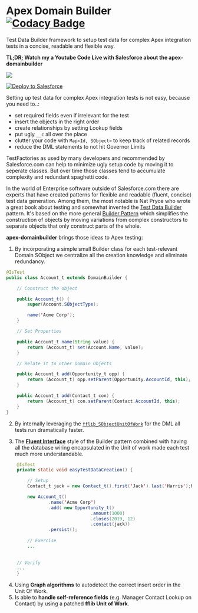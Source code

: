 # Apex Domain Builder [![Codacy Badge](https://api.codacy.com/project/badge/Grade/3814b20244d14e3d846ff05dfd3c2e2a)](https://www.codacy.com/app/rsoesemann/apex-domainbuilder?utm_source=github.com&amp;utm_medium=referral&amp;utm_content=rsoesemann/apex-unified-logging&amp;utm_campaign=Badge_Grade)

Test Data Builder framework to setup test data for complex Apex integration tests in a concise, readable and flexible way.

**TL;DR; Watch my a Youtube Code Live with Salesforce about the apex-domainbuilder**

[![](http://img.youtube.com/vi/Kc0q8pfD3Ic/hqdefault.jpg)](https://youtu.be/Kc0q8pfD3Ic?t=279 "")

<a href="https://githubsfdeploy.herokuapp.com?owner=rsoesemann&repo=apex-domainbuilder">
  <img alt="Deploy to Salesforce"
       src="https://raw.githubusercontent.com/afawcett/githubsfdeploy/master/src/main/webapp/resources/img/deploy.png">
</a>

Setting up test data for complex Apex integration tests is not easy, because you need to..:

 - set required fields even if irrelevant for the test
 - insert the objects in the right order
 - create relationships by setting Lookup fields
 - put ugly `__c` all over the place
 - clutter your code with `Map<Id, SObject>` to keep track of related records
 - reduce the DML statements to not hit Governor Limits
 
TestFactories as used by many developers and recommended by Salesforce.com can help to minimize ugly setup code by moving it to seperate classes. But over time those classes tend to accumulate complexity and redundant spaghetti code.

In the world of Enterprise software outside of Salesforce.com there are experts that have created patterns for flexible and readable (fluent, concise) test data generation. Among them, the most notable is Nat Pryce who wrote a great book about testing and somewhat invented the [Test Data Builder](http://www.natpryce.com/articles/000714.html) pattern. It's based on the more general [Builder Pattern](https://refactoring.guru/design-patterns/builder) which simplifies the construction of objects by moving variations from complex constructors to separate objects that only construct parts of the whole.

**apex-domainbuilder** brings those ideas to Apex testing:
1. By incorporating a simple small Builder class for each test-relevant Domain SObject we centralize all the creation knowledge and eliminate redundancy.

```java
@IsTest
public class Account_t extends DomainBuilder {

    // Construct the object

    public Account_t() {
        super(Account.SObjectType);

        name('Acme Corp');
    }

    // Set Properties

    public Account_t name(String value) {
        return (Account_t) set(Account.Name, value);
    }

    // Relate it to other Domain Objects 

    public Account_t add(Opportunity_t opp) {
        return (Account_t) opp.setParent(Opportunity.AccountId, this);
    }

    public Account_t add(Contact_t con) {
        return (Account_t) con.setParent(Contact.AccountId, this);
    }
}
```

2. By internally leveraging the [`fflib_SObjectUnitOfWork`](https://github.com/financialforcedev/fflib-apex-common/blob/master/fflib/src/classes/fflib_SObjectUnitOfWork.cls) for the DML all tests run dramatically faster.

3. The **[Fluent Interface](https://martinfowler.com/bliki/FluentInterface.html)** style of the Builder pattern combined with having all the database wiring encapsulated in the Unit of work made each test much more understandable.

```java
    @IsTest
    private static void easyTestDataCreation() {

        // Setup
        Contact_t jack = new Contact_t().first('Jack').last('Harris');h

        new Account_t()
                .name('Acme Corp')
                .add( new Opportunity_t()
                                .amount(1000)
                                .closes(2019, 12)
                                .contact(jack))
                .persist();
        
        // Exercise
        ...
	
	
	// Verify
	...
    }
```

4. Using **Graph algorithms** to autodetect the correct insert order in the Unit Of Work.
5. Is able to **handle self-reference fields** (e.g. Manager Contact Lookup on Contact) by using a patched **fflib Unit of Work**.
